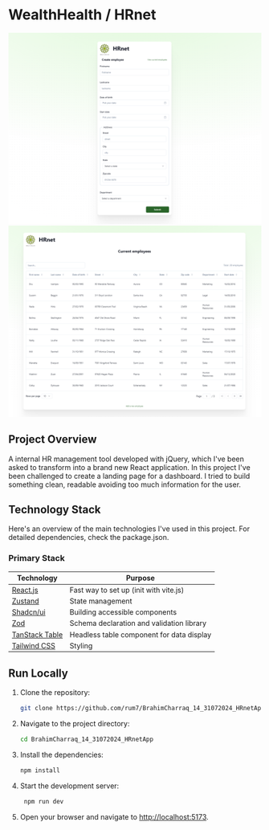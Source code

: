 # WealthHealth / HRnet

![Preview](./public/preview-add-employee.png)
![Preview](./public/preview-current-employees.png)

## Project Overview

A internal HR management tool developed with jQuery, which I've been asked to transform into a brand new React application.
In this project I've been challenged to create a landing page for a dashboard. I tried to build something clean, readable avoiding too much information for the user. 


## Technology Stack

Here's an overview of the main technologies I've used in this project. For detailed dependencies, check the package.json.


### Primary Stack

| Technology                                           | Purpose                                       |
| ---------------------------------------------------- | --------------------------------------------- |
| [React.js](https://react.dev/)                       | Fast way to set up (init with vite.js)        |
| [Zustand](https://zustand-demo.pmnd.rs/)             | State management                              |
| [Shadcn/ui](https://ui.shadcn.com/)                  | Building accessible components                |
| [Zod](https://zod.dev/)                              | Schema declaration and validation library     |
| [TanStack Table](https://tanstack.com/table/v8)      | Headless table component for data display     |
| [Tailwind CSS](https://tailwindcss.com/)             | Styling                                       |


## Run Locally

1. Clone the repository:

   ```bash
   git clone https://github.com/rum7/BrahimCharraq_14_31072024_HRnetApp.git
   ```

2. Navigate to the project directory:

   ```bash
   cd BrahimCharraq_14_31072024_HRnetApp
   ```

3. Install the dependencies:

   ```bash
   npm install
   ```

4. Start the development server:

   ```bash
    npm run dev
   ```

5. Open your browser and navigate to [http://localhost:5173](http://localhost:5173).